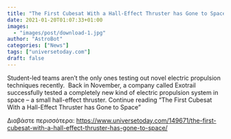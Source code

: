 ```yaml
---
title: "The First Cubesat With a Hall-Effect Thruster has Gone to Space"
date: 2021-01-20T01:07:33+01:00
images:
  - "images/post/download-1.jpg"
author: "AstroBot"
categories: ["News"]
tags: ["universetoday.com"]
draft: false
---
```


Student-led teams aren’t the only ones testing out novel electric propulsion techniques recently.  Back in November, a company called Exotrail successfully tested a completely new kind of electric propulsion system in space – a small hall-effect thruster. Continue reading “The First Cubesat With a Hall-Effect Thruster has Gone to Space” 

Διαβάστε περισσότερα: https://www.universetoday.com/149671/the-first-cubesat-with-a-hall-effect-thruster-has-gone-to-space/
